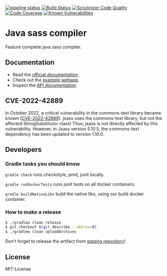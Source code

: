 [![pipeline status](https://gitlab.com/jsass/jsass/badges/main/pipeline.svg)](https://gitlab.com/jsass/jsass/commits/main)
[![Build Status](https://cloud.drone.io/api/badges/bit3/jsass/status.svg)](https://cloud.drone.io/bit3/jsass)
[![Scrutinizer Code Quality](https://scrutinizer-ci.com/g/bit3/jsass/badges/quality-score.png?b=master)](https://scrutinizer-ci.com/g/bit3/jsass/?branch=master)
[![Code Coverage](https://scrutinizer-ci.com/g/bit3/jsass/badges/coverage.png?b=master)](https://scrutinizer-ci.com/g/bit3/jsass/?branch=master)
[![Known Vulnerabilities](https://snyk.io/test/github/bit3/jsass/badge.svg)](https://snyk.io/test/github/bit3/jsass)

# Java sass compiler

Feature complete java sass compiler.

## Documentation

- Read the [official documentation](https://jsass.gitlab.io/).
- Check out the [example webapp](./example).
- Inspect the [API documentation](https://javadoc.io/doc/io.bit3/jsass/).

## CVE-2022-42889

In October 2022, a critical vulnerability in the commons-text library became known ([CVE-2022-42889](https://securitylab.github.com/advisories/GHSL-2022-018_Apache_Commons_Text/)). jsass uses the commons-text library, but not the affected StringSubstitutor class!
Thus, jsass is not directly affected by this vulnerability.
However, in Jsass version 5.10.5, the commons-text dependency has been updated to version 1.10.0.

## Developers

### Gradle tasks you should know

`gradle check` runs checkstyle, pmd, junit locally.

`gradle runDockerTests` runs junit tests on all docker containers.

`gradle buildNativeLibs` build the native libs, using our build docker container.

### How to make a release

```bash
$ ./gradlew clean release
$ git checkout $(git describe --abbrev=0)
$ ./gradlew clean uploadArchives
```

Don't forget to release the artifact from [staging repository](https://oss.sonatype.org/#stagingRepositories)!

## License

MIT-License
